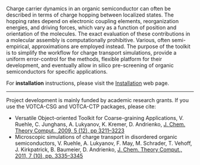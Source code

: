 Charge carrier dynamics in an organic semiconductor can often be described in terms of charge hopping between localized states. The hopping rates depend on electronic coupling elements, reorganization energies, and driving forces, which vary as a function of position and orientation of the molecules.  The exact evaluation of these contributions in a molecular assembly is computationally prohibitive. Various, often semi-empirical, approximations are employed instead. The purpose of the toolkit is to simplify the workflow for charge transport simulations, provide a uniform error-control for the methods, flexible platform for their development, and eventually allow in silico pre-screening of organic semiconductors for specific applications.


For **installation** instructions, please visit the [Installation](Installation.md) web page.


---

Project development is mainly funded by academic research grants. If you use the VOTCA-CSG and VOTCA-CTP packages, please cite:
  * Versatile Object-oriented Toolkit for Coarse-graining Applications, V. Ruehle, C. Junghans, A. Lukyanov, K. Kremer, D. Andrienko, [J. Chem. Theory Comput., 2009, 5 (12), pp 3211–3223](http://dx.doi.org/10.1021/ct900369w)
  * Microscopic simulations of charge transport in disordered organic semiconductors, V. Ruehle, A. Lukyanov, F. May, M. Schrader, T. Vehoff, J. Kirkpatrick, B. Baumeier, D. Andrienko, [J. Chem. Theory Comput., 2011, 7 (10), pp. 3335–3345](http://dx.doi.org/10.1021/ct200388s)
